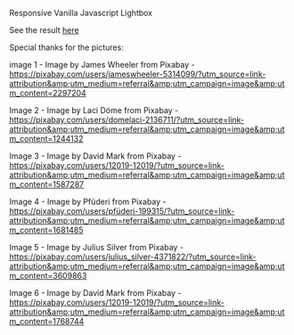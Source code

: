 Responsive Vanilla Javascript Lightbox

See the result <a href="https://al3shan33.github.io/Responsive-Vanilla-Javascript-Lightbox/">here</a>

Special thanks for the pictures: 

image 1 - Image by James Wheeler from Pixabay - https://pixabay.com/users/jameswheeler-5314099/?utm_source=link-attribution&amp;utm_medium=referral&amp;utm_campaign=image&amp;utm_content=2297204

Image 2 - Image by Laci Döme from Pixabay  - https://pixabay.com/users/domelaci-2136711/?utm_source=link-attribution&amp;utm_medium=referral&amp;utm_campaign=image&amp;utm_content=1244132

Image 3 - Image by David Mark from Pixabay - https://pixabay.com/users/12019-12019/?utm_source=link-attribution&amp;utm_medium=referral&amp;utm_campaign=image&amp;utm_content=1587287

Image 4 - Image by Pfüderi from Pixabay - https://pixabay.com/users/pfüderi-199315/?utm_source=link-attribution&amp;utm_medium=referral&amp;utm_campaign=image&amp;utm_content=1681485

Image 5 - Image by Julius Silver from Pixabay - https://pixabay.com/users/julius_silver-4371822/?utm_source=link-attribution&amp;utm_medium=referral&amp;utm_campaign=image&amp;utm_content=3609863

Image 6 - Image by David Mark from Pixabay - https://pixabay.com/users/12019-12019/?utm_source=link-attribution&amp;utm_medium=referral&amp;utm_campaign=image&amp;utm_content=1768744
